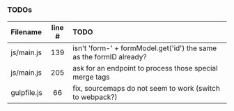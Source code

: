 ### TODOs
| Filename | line # | TODO
|:------|:------:|:------
| js/main.js | 139 | isn't 'form-' + formModel.get('id') the same as the formID already?
| js/main.js | 205 | ask for an endpoint to process those special merge tags
| gulpfile.js | 66 | fix, sourcemaps do not seem to work (switch to webpack?)